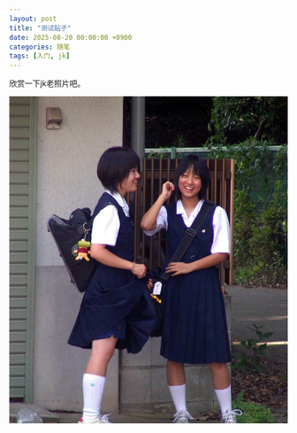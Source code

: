 ```yaml
---
layout: post
title: "测试贴子"
date: 2025-08-20 00:00:00 +0900
categories: 随笔
tags: [入门, jk]
---
```


欣赏一下jk老照片吧。

![我的图片](/assets/img/2.jpg)

